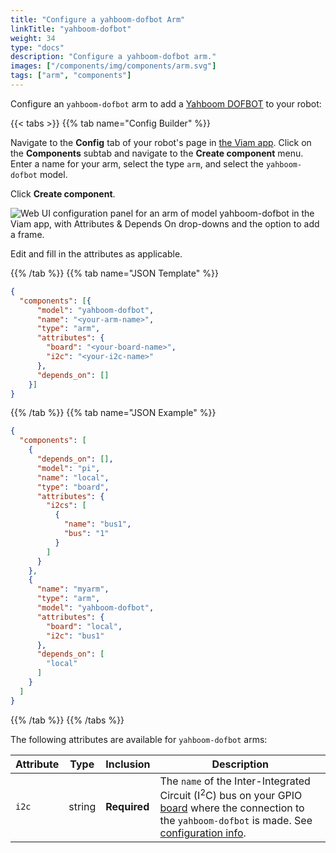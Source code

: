```yaml
---
title: "Configure a yahboom-dofbot Arm"
linkTitle: "yahboom-dofbot"
weight: 34
type: "docs"
description: "Configure a yahboom-dofbot arm."
images: ["/components/img/components/arm.svg"]
tags: ["arm", "components"]
---
```


Configure an `yahboom-dofbot` arm to add a [Yahboom DOFBOT](https://category.yahboom.net/collections/r-robotics-arm) to your robot:

{{< tabs >}}
{{% tab name="Config Builder" %}}

Navigate to the **Config** tab of your robot's page in [the Viam app](https://app.viam.com).
Click on the **Components** subtab and navigate to the **Create component** menu.
Enter a name for your arm, select the type `arm`, and select the `yahboom-dofbot` model.

Click **Create component**.

![Web UI configuration panel for an arm of model yahboom-dofbot in the Viam app, with Attributes & Depends On drop-downs and the option to add a frame.](../img/yahboom-dofbot-ui-config.png)

Edit and fill in the attributes as applicable.

{{% /tab %}}
{{% tab name="JSON Template" %}}

```json {class="line-numbers linkable-line-numbers"}
{
  "components": [{
      "model": "yahboom-dofbot",
      "name": "<your-arm-name>",
      "type": "arm",
      "attributes": {
        "board": "<your-board-name>",
        "i2c": "<your-i2c-name>"
      },
      "depends_on": []
    }]
}
```

{{% /tab %}}
{{% tab name="JSON Example" %}}

```json {class="line-numbers linkable-line-numbers"}
{
  "components": [
    {
      "depends_on": [],
      "model": "pi",
      "name": "local",
      "type": "board",
      "attributes": {
        "i2cs": [
          {
            "name": "bus1",
            "bus": "1"
          }
        ]
      }
    },
    {
      "name": "myarm",
      "type": "arm",
      "model": "yahboom-dofbot",
      "attributes": {
        "board": "local",
        "i2c": "bus1"
      },
      "depends_on": [
        "local"
      ]
    }
  ]
}
```

{{% /tab %}}
{{% /tabs %}}

The following attributes are available for `yahboom-dofbot` arms:

| Attribute | Type | Inclusion | Description |
| --------- | ---- | ----------| ----------- |
| `i2c`  | string | **Required** | The `name` of the Inter-Integrated Circuit (I<sup>2</sup>C) bus on your GPIO [board](/components/board/) where the connection to the `yahboom-dofbot` is made. See [configuration info](/components/board/#i2cs). |
